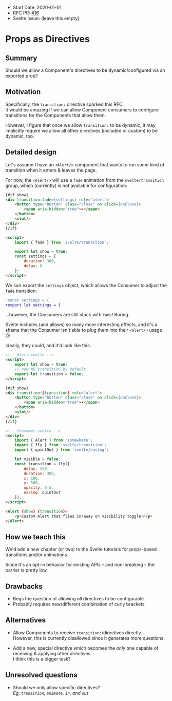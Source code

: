 - Start Date: 2020-01-01
- RFC PR: [#16](https://github.com/sveltejs/rfcs/pull/16)
- Svelte Issue: (leave this empty)

# Props as Directives

## Summary

Should we allow a Component's directives to be dynamic/configured via an exported prop?

## Motivation

Specifically, the `transition:` directive sparked this RFC.<br>
It would be amazing if we can allow Component consumers to configure transitions for the Components that allow them.

However, I figure that once we allow `transition:` to be dynamic, it may implicitly require we allow all other directives (included or custom) to be dynamic, too.

## Detailed design

Let's assume I have an `<Alert/>` component that wants to run some kind of transition when it enters & leaves the page.

For now, the `<Alert/>` will use a `fade` animation from the `svelte/transition` group, which (currently) is not available for configuration:

```html
{#if show}
<div transition:fade={settings} role="alert">
	<button type="button" class="close" on:click={onClose}>
		<span aria-hidden="true">×</span>
	</button>
	<slot/>
</div>
{/if}

<script>
	import { fade } from 'svelte/transition';

	export let show = true;
	const settings = {
		duration: 300,
		delay: 0
	};
</script>
```

We can export the `settings` object, which allows the Consumer to adjust the `fade` transition:

```diff
-const settings = {
+export let settings = {
```

...however, the Consumers are still stuck with `fade`! Boring.

Svelte includes (and allows) so many more interesting effects, and it's a shame that the Consumer isn't able to plug them into their `<Alert/>` usage :cry:

Ideally, they could, and it'd look like this:

```html
<!-- Alert.svelte -->
<script>
	export let show = true;
	// now NO transition by default
	export let transition = false;
</script>

{#if show}
<div transition:{transition} role="alert">
	<button type="button" class="close" on:click={onClose}>
		<span aria-hidden="true">×</span>
	</button>
	<slot/>
</div>
{/if}

<!-- Consumer.svelte -->
<script>
	import { Alert } from 'somewhere';
	import { fly } from 'svelte/transition';
	import { quintOut } from 'svelte/easing';

	let visible = false;
	const transition = fly({
		delay: 250,
		duration: 300,
		x: 100,
		y: 500,
		opacity: 0.5,
		easing: quintOut
	});
</script>

<Alert {show} {transition}>
	<p>Custom Alert that flies in/away on visibility toggle!</p>
</Alert>
```


## How we teach this

We'd add a new chapter (or two) to the Svelte tutorials for props-based transitions and/or animations.

Since it's an opt-in behavior for existing APIs – and non-breaking – the barrier is pretty low.

## Drawbacks

* Begs the question of allowing _all_ directives to be configurable
* Probably requires new/different combination of curly brackets


## Alternatives

* Allow Components to receive `transition:`/directives directly.<br>However, this is currently disallowed since it generates more questions.

* Add a new, special directive which becomes the *only* one capable of receiving & applying other directives.<br>I think this is a bigger task?

## Unresolved questions

* Should we only allow specific directives?<br>_Eg, `transition`, `animate`, `in`, and `out`_
